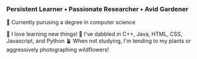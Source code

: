 ### Persistent Learner • Passionate Researcher • Avid Gardener
📖 Currently purusing a degree in computer science

💖 I love learning new things!
🎨 I've dabbled in C++, Java, HTML, CSS, Javascript, and Python
🪴 When not studying, I'm tending to my plants or aggressively photographing wildflowers!

<!--
**Sunrise45/Sunrise45** is a ✨ _special_ ✨ repository because its `README.md` (this file) appears on your GitHub profile.

Here are some ideas to get you started:

- 🔭 I’m currently working on ...
- 🌱 I’m currently learning ...
- 👯 I’m looking to collaborate on ...
- 🤔 I’m looking for help with ...
- 💬 Ask me about ...
- 📫 How to reach me: ...
- 😄 Pronouns: ...
- ⚡ Fun fact: ...
-->
